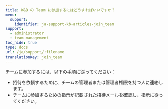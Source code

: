 ```yaml
---
title: W&B の Team に参加するにはどうすればいいですか？
menu:
  support:
    identifier: ja-support-kb-articles-join_team
support:
  - administrator
  - team management
toc_hide: true
type: docs
url: /ja/support/:filename
translationKey: join_team
---
```

チームに参加するには、以下の手順に従ってください：

- 招待を依頼するために、チームの管理者または管理者権限を持つ人に連絡します。
- チームに参加するための指示が記載された招待メールを確認し、指示に従ってください。